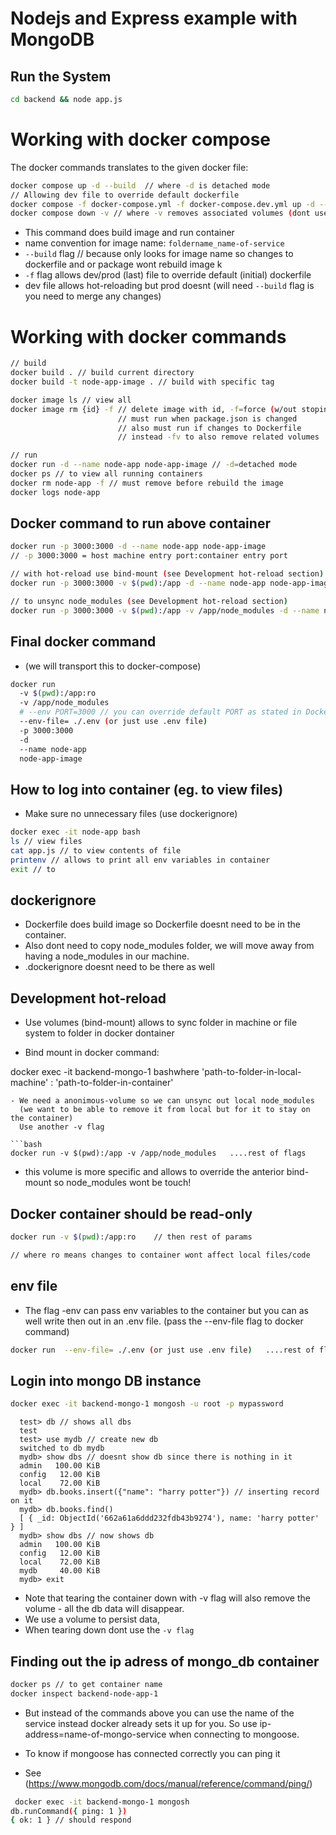      
# Nodejs and Express example with MongoDB

## Run the System

```bash
cd backend && node app.js
```

# Working with docker compose

The docker commands translates to the given docker file:

```bash
docker compose up -d --build  // where -d is detached mode
// Allowing dev file to override default dockerfile
docker compose -f docker-compose.yml -f docker-compose.dev.yml up -d --build  // where -d is detached mode
docker compose down -v // where -v removes associated volumes (dont use -v if you using a db volume)
```
- This command does build image and run container
- name convention for image name: `foldername_name-of-service`
- `--build` flag // because only looks for image name so changes to dockerfile and or package wont rebuild image  k
- `-f` flag allows dev/prod (last) file to override default (initial) dockerfile
- dev file allows hot-reloading but prod doesnt (will need `--build` flag is you need to merge any changes)



# Working with docker commands

```bash
// build
docker build . // build current directory
docker build -t node-app-image . // build with specific tag

docker image ls // view all
docker image rm {id} -f // delete image with id, -f=force (w/out stoping it)
                        // must run when package.json is changed
                        // also must run if changes to Dockerfile
                        // instead -fv to also remove related volumes

// run 
docker run -d --name node-app node-app-image // -d=detached mode
docker ps // to view all running containers
docker rm node-app -f // must remove before rebuild the image
docker logs node-app 
```

## Docker command to run above container
```bash
docker run -p 3000:3000 -d --name node-app node-app-image
// -p 3000:3000 = host machine entry port:container entry port

// with hot-reload use bind-mount (see Development hot-reload section)
docker run -p 3000:3000 -v $(pwd):/app -d --name node-app node-app-image

// to unsync node_modules (see Development hot-reload section)
docker run -p 3000:3000 -v $(pwd):/app -v /app/node_modules -d --name node-app node-app-image

```
## Final docker command
-  (we will transport this to docker-compose)

```bash
docker run 
  -v $(pwd):/app:ro 
  -v /app/node_modules
  # --env PORT=3000 // you can override default PORT as stated in Dockerfile 
  --env-file= ./.env (or just use .env file)
  -p 3000:3000 
  -d 
  --name node-app 
  node-app-image

```

## How to log into container (eg. to view files) 
-  Make sure no unnecessary files (use dockerignore)
```bash
docker exec -it node-app bash
ls // view files
cat app.js // to view contents of file
printenv // allows to print all env variables in container
exit // to
```
## dockerignore
- Dockerfile does build image so Dockerfile doesnt need to be in the container.
- Also dont need to copy node_modules folder, we will move away from having a node_modules in our machine.
- .dockerignore doesnt need to be there as well

## Development hot-reload
- Use volumes (bind-mount) allows to sync folder in 
  machine or file system to folder in docker dontainer

- Bind mount in docker command:

docker exec -it backend-mongo-1 bashwhere 'path-to-folder-in-local-machine' : 'path-to-folder-in-container'

```
- We need a anonimous-volume so we can unsync out local node_modules 
  (we want to be able to remove it from local but for it to stay on the container)
  Use another -v flag

```bash
docker run -v $(pwd):/app -v /app/node_modules   ....rest of flags
```
- this volume is more specific and allows to override the anterior bind-mount
so node_modules wont be touch!

## Docker container should be read-only
```bash
docker run -v $(pwd):/app:ro    // then rest of params

// where ro means changes to container wont affect local files/code

```

## env file
- The flag -env can pass env variables to the container but you can as well
write then out in an .env file. (pass the --env-file flag to docker command)

```bash
docker run  --env-file= ./.env (or just use .env file)   ....rest of flags
```

## Login into mongo DB instance

```bash
docker exec -it backend-mongo-1 mongosh -u root -p mypassword

```
```
  test> db // shows all dbs
  test
  test> use mydb // create new db
  switched to db mydb
  mydb> show dbs // doesnt show db since there is nothing in it
  admin   100.00 KiB
  config   12.00 KiB
  local    72.00 KiB
  mydb> db.books.insert({"name": "harry potter"}) // inserting record on it
  mydb> db.books.find()
  [ { _id: ObjectId('662a61a6ddd232fdb43b9274'), name: 'harry potter' } ]
  mydb> show dbs // now shows db
  admin   100.00 KiB
  config   12.00 KiB
  local    72.00 KiB
  mydb     40.00 KiB
  mydb> exit

```

- Note that tearing the container down with -v flag will also remove the volume - all the db data will disappear.
- We use a volume to persist data, 
- When tearing down dont use the `-v flag`

## Finding out the ip adress of mongo_db container

```bash
docker ps // to get container name
docker inspect backend-node-app-1 
```
- But instead of the commands above you can use the name of the service instead
docker already sets it up for you. So use ip-address=name-of-mongo-service when connecting to mongoose.

- To know if mongoose has connected correctly you can ping it
 - See (https://www.mongodb.com/docs/manual/reference/command/ping/)

```bash
 docker exec -it backend-mongo-1 mongosh
db.runCommand({ ping: 1 })
{ ok: 1 } // should respond
```